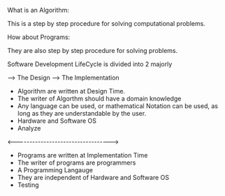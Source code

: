 What is an Algorithm:

This is a step by step procedure for solving computational problems.

How about Programs: 

They are also step by step procedure for solving problems.

Software Development LifeCycle is divided into 2 majorly

--> The Design
--> The Implementation

* Algorithm are written at Design Time.
* The writer of Algorthm should have a domain knowledge
* Any language can be used, or mathematical Notation can be used, as long as they are understandable by the user.
* Hardware and Software OS
* Analyze 

<---------------------------------->

* Programs  are written at Implementation Time 
* The writer of programs are programmers
* A Programming Langauge
* They are independent of Hardware and Software OS 
* Testing 
